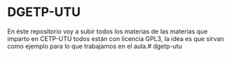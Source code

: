 # DGETP-UTU

En éste repositorio voy a subir todos los materias de las materias que imparto en CETP-UTU todos están con licencia GPL3, la idea es que sirvan como ejemplo para lo que trabajamos en el aula.# dgetp-utu
